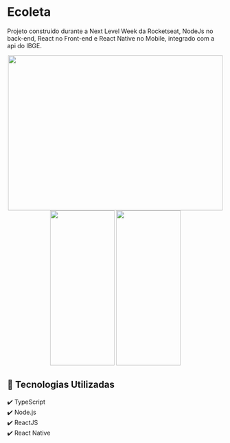 # Ecoleta
Projeto construido durante a Next Level Week da Rocketseat, NodeJs no back-end,  React no Front-end e React Native no Mobile, integrado com a api do IBGE.

<p align="center" float:"left">

  <img  width="500" height="360" src="https://media.giphy.com/media/gIkKrfUBWHqy4gvo8A/giphy.gif">  
  <img  width="150" height="360" src="https://i.imgur.com/PBDZlAz.jpg">  
  <img  width="150" height="360" src="https://i.imgur.com/qgS7adw.jpg">  
  
</p>

## :triangular_flag_on_post: Tecnologias Utilizadas

:heavy_check_mark: TypeScript </br>
:heavy_check_mark: Node.js  </br> 
:heavy_check_mark: ReactJS  </br> 
:heavy_check_mark: React Native </br>
